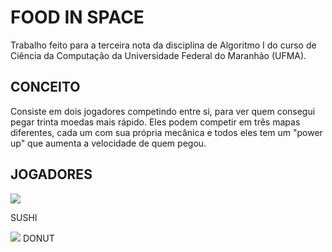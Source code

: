 # FOOD IN SPACE

Trabalho feito para a terceira nota da disciplina de Algoritmo I do curso de Ciência da Computação da Universidade Federal do Maranhão (UFMA).

## CONCEITO

Consiste em dois jogadores competindo entre si, para ver quem consegui pegar trinta moedas mais rápido. Eles podem competir em três mapas diferentes, cada um com sua própria mecânica e todos eles tem um "power up" que aumenta a velocidade de quem pegou.

## JOGADORES 

<p><img src="https://github.com/gabrielrhcp/Food-In-Space-LOVE2D/blob/master/19-%20FOOD_IN_SPACE_1.5/image/sushi.png"/></p>     SUSHI

<p>
<img src="https://github.com/gabrielrhcp/Food-In-Space-LOVE2D/blob/master/19-%20FOOD_IN_SPACE_1.5/image/donut.png"/>         DONUT
</p>
